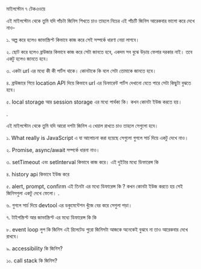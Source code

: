 মাইলস্টোন ৭ টেকএওয়ে  

এই মাইলস্টোন থেকে তুমি যদি পাঁচটা জিনিস শিখতে চাও তাহলে নিচের এই পাঁচটি জিনিস আরেকবার ভালো করে দেখে নাও- 



১. অল্প করে হলেও জাভাস্ক্রিপ্ট কিভাবে কাজ করে সেই সম্পর্কে ধারণা নেয়া লাগবে।

২. ছোট করে হলেও ব্রাউজার কিভাবে কাজ করে সেটা জানতে হবে, একদম সব বুঝে উড়ায় ফেলার দরকার নাই। তবে একটু হলেও জানতে হবে। 

৩. একটা url এর মধ্যে কী কী পার্টস থাকে। কোনটাকে কি বলে সেটা তোমাকে জানতে হবে। 

৪. ব্রাউজারে গিয়ে location API দিয়ে কিভাবে url এর ডিফারেন্ট পার্টস দেখানো যেতে পারে সেটা কিছুটা বুঝতে হবে। 

৫. local storage আর session storage এর মধ্যে পার্থক্য কি। কখন কোনটা ইউজ করতে হয়। 



.



এই মাইলস্টোন থেকে তুমি যদি আরো দশটা জিনিস এ খেয়াল রাখতে চাও তাহলে সেগুলো হবে। 

১. What really is JavaScript এ যা আলোচনা করা হয়েছে সেগুলো গুগলে সার্চ দিয়ে একটু দেখে নাও। 

২. Promise, async/await সম্পর্কে ধারনা নাও।

৩. setTimeout এবং setInterval কিভাবে কাজ করে। এই দুইটার মধ্যে ডিফারেন্স কি 

৪. history api কিভাবে ইউজ করে 

৫. alert, prompt, confirm এই তিনটা এর মধ্যে ডিফারেন্স কি ? কখন কোনটা ইউজ করতে হয় সেই জিনিসগুলা একটু দেখে ফেলো। .

৬. গুগলে সার্চ দিয়ে devtool এর ডকুমেন্টেশন খুঁজে বের করে সেগুলা পড়া। 

৭. টাইপস্ক্রিপ্ট আর জাভাস্ক্রিপ্ট এর মধ্যে ডিফারেন্স কি কি 

৮. event loop লুপ কি জিনিস এই রিলেটেড পুরো জিনিসটা আজকে অনেকেই বুঝবে না তাও আরেকবার দেখে রাখবে। 

৯. accessibility কি জিনিস?

১০. call stack কি জিনিস? 
